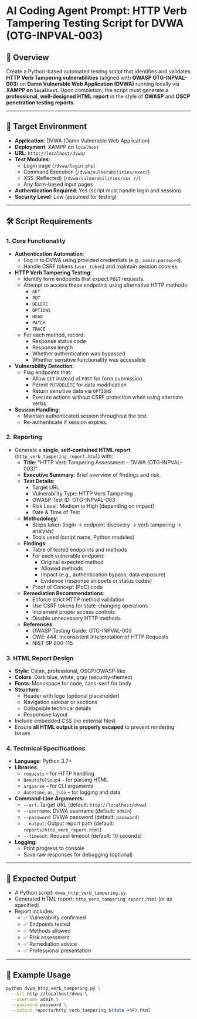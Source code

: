# AI Coding Agent Prompt: HTTP Verb Tampering Testing Script for DVWA (OTG-INPVAL-003)

## 📌 Overview
Create a Python-based automated testing script that identifies and validates **HTTP Verb Tampering vulnerabilities** (aligned with **OWASP OTG-INPVAL-003**) on **Damn Vulnerable Web Application (DVWA)** running locally via **XAMPP on `localhost`**. Upon completion, the script must generate a **professional, well-designed HTML report** in the style of **OWASP** and **OSCP penetration testing reports**.

---

## 🎯 Target Environment
- **Application**: DVWA (Damn Vulnerable Web Application)
- **Deployment**: XAMPP on `localhost`
- **URL**: `http://localhost/dvwa/`
- **Test Modules**: 
  - Login page (`/dvwa/login.php`)
  - Command Execution (`/dvwa/vulnerabilities/exec/`)
  - XSS (Reflected) (`/dvwa/vulnerabilities/xss_r/`)
  - Any form-based input pages
- **Authentication Required**: Yes (script must handle login and session)
- **Security Level**: Low (assumed for testing)

---

## 🛠️ Script Requirements

### 1. **Core Functionality**
- **Authentication Automation**:
  - Log in to DVWA using provided credentials (e.g., `admin:password`).
  - Handle CSRF tokens (`user_token`) and maintain session cookies.
- **HTTP Verb Tampering Testing**:
  - Identify form endpoints that expect `POST` requests.
  - Attempt to access these endpoints using alternative HTTP methods:
    - `GET`
    - `PUT`
    - `DELETE`
    - `OPTIONS`
    - `HEAD`
    - `PATCH`
    - `TRACE`
  - For each method, record:
    - Response status code
    - Response length
    - Whether authentication was bypassed
    - Whether sensitive functionality was accessible
- **Vulnerability Detection**:
  - Flag endpoints that:
    - Allow `GET` instead of `POST` for form submission
    - Permit `PUT`/`DELETE` for data modification
    - Return sensitive data via `OPTIONS`
    - Execute actions without CSRF protection when using alternate verbs
- **Session Handling**:
  - Maintain authenticated session throughout the test.
  - Re-authenticate if session expires.

### 2. **Reporting**
- Generate a **single, self-contained HTML report** (`http_verb_tampering_report.html`) with:
  - **Title**: "HTTP Verb Tampering Assessment – DVWA (OTG-INPVAL-003)"
  - **Executive Summary**: Brief overview of findings and risk.
  - **Test Details**:
    - Target URL
    - Vulnerability Type: HTTP Verb Tampering
    - OWASP Test ID: OTG-INPVAL-003
    - Risk Level: Medium to High (depending on impact)
    - Date & Time of Test
  - **Methodology**:
    - Steps taken (login → endpoint discovery → verb tampering → analysis)
    - Tools used (script name, Python modules)
  - **Findings**:
    - Table of tested endpoints and methods
    - For each vulnerable endpoint:
      - Original expected method
      - Allowed methods
      - Impact (e.g., authentication bypass, data exposure)
      - Evidence (response snippets or status codes)
    - Proof of Concept (PoC) code
  - **Remediation Recommendations**:
    - Enforce strict HTTP method validation
    - Use CSRF tokens for state-changing operations
    - Implement proper access controls
    - Disable unnecessary HTTP methods
  - **References**:
    - OWASP Testing Guide: OTG-INPVAL-003
    - CWE-444: Inconsistent Interpretation of HTTP Requests
    - NIST SP 800-115

### 3. **HTML Report Design**
- **Style**: Clean, professional, OSCP/OWASP-like
- **Colors**: Dark blue, white, gray (security-themed)
- **Fonts**: Monospace for code, sans-serif for body
- **Structure**:
  - Header with logo (optional placeholder)
  - Navigation sidebar or sections
  - Collapsible technical details
  - Responsive layout
- Include embedded CSS (no external files)
- Ensure **all HTML output is properly escaped** to prevent rendering issues

### 4. **Technical Specifications**
- **Language**: Python 3.7+
- **Libraries**:
  - `requests` – for HTTP handling
  - `BeautifulSoup4` – for parsing HTML
  - `argparse` – for CLI arguments
  - `datetime`, `os`, `json` – for logging and data
- **Command-Line Arguments**:
  - `--url`: Target URL (default: `http://localhost/dvwa`)
  - `--username`: DVWA username (default: `admin`)
  - `--password`: DVWA password (default: `password`)
  - `--output`: Output report path (default: `reports/http_verb_report.html`)
  - `--timeout`: Request timeout (default: 10 seconds)
- **Logging**:
  - Print progress to console
  - Save raw responses for debugging (optional)

---

## 🧾 Expected Output
- A Python script: `dvwa_http_verb_tampering.py`
- Generated HTML report: `http_verb_tampering_report.html` (or as specified)
- Report includes:
  - ✅ Vulnerability confirmed
  - ✅ Endpoints tested
  - ✅ Methods allowed
  - ✅ Risk assessment
  - ✅ Remediation advice
  - ✅ Professional presentation

---

## 📝 Example Usage
```bash
python dvwa_http_verb_tampering.py \
  --url http://localhost/dvwa \
  --username admin \
  --password password \
  --output reports/http_verb_tampering_$(date +%F).html